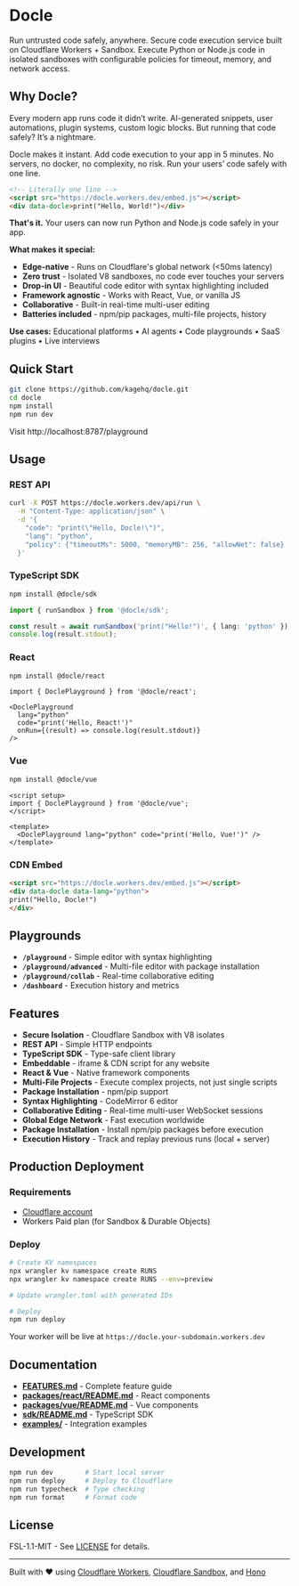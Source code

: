 # Docle

Run untrusted code safely, anywhere. Secure code execution service built on Cloudflare Workers + Sandbox.
Execute Python or Node.js code in isolated sandboxes with configurable policies for timeout, memory, and network access.

## Why Docle?

Every modern app runs code it didn’t write. AI-generated snippets, user automations, plugin systems, custom logic blocks.
But running that code safely? It’s a nightmare.

Docle makes it instant. Add code execution to your app in 5 minutes. No servers, no docker, no complexity, no risk. Run your users’ code safely with one line.

```html
<!-- Literally one line -->
<script src="https://docle.workers.dev/embed.js"></script>
<div data-docle>print("Hello, World!")</div>
```

**That's it.** Your users can now run Python and Node.js code safely in your app.

**What makes it special:**
- **Edge-native** - Runs on Cloudflare's global network (<50ms latency)
- **Zero trust** - Isolated V8 sandboxes, no code ever touches your servers
- **Drop-in UI** - Beautiful code editor with syntax highlighting included
- **Framework agnostic** - Works with React, Vue, or vanilla JS
- **Collaborative** - Built-in real-time multi-user editing
- **Batteries included** - npm/pip packages, multi-file projects, history

**Use cases:** Educational platforms • AI agents • Code playgrounds • SaaS plugins • Live interviews


## Quick Start

```bash
git clone https://github.com/kagehq/docle.git
cd docle
npm install
npm run dev
```

Visit http://localhost:8787/playground

## Usage

### REST API

```bash
curl -X POST https://docle.workers.dev/api/run \
  -H "Content-Type: application/json" \
  -d '{
    "code": "print(\"Hello, Docle!\")",
    "lang": "python",
    "policy": {"timeoutMs": 5000, "memoryMB": 256, "allowNet": false}
  }'
```

### TypeScript SDK

```bash
npm install @docle/sdk
```

```typescript
import { runSandbox } from '@docle/sdk';

const result = await runSandbox('print("Hello!")', { lang: 'python' });
console.log(result.stdout);
```

### React

```bash
npm install @docle/react
```

```tsx
import { DoclePlayground } from '@docle/react';

<DoclePlayground
  lang="python"
  code="print('Hello, React!')"
  onRun={(result) => console.log(result.stdout)}
/>
```

### Vue

```bash
npm install @docle/vue
```

```vue
<script setup>
import { DoclePlayground } from '@docle/vue';
</script>

<template>
  <DoclePlayground lang="python" code="print('Hello, Vue!')" />
</template>
```

### CDN Embed

```html
<script src="https://docle.workers.dev/embed.js"></script>
<div data-docle data-lang="python">
print("Hello, Docle!")
</div>
```

## Playgrounds

- **`/playground`** - Simple editor with syntax highlighting
- **`/playground/advanced`** - Multi-file editor with package installation
- **`/playground/collab`** - Real-time collaborative editing
- **`/dashboard`** - Execution history and metrics

## Features

- **Secure Isolation** - Cloudflare Sandbox with V8 isolates
- **REST API** - Simple HTTP endpoints
- **TypeScript SDK** - Type-safe client library
- **Embeddable** - iframe & CDN script for any website
- **React & Vue** - Native framework components
- **Multi-File Projects** - Execute complex projects, not just single scripts
- **Package Installation** - npm/pip support
- **Syntax Highlighting** - CodeMirror 6 editor
- **Collaborative Editing** - Real-time multi-user WebSocket sessions
- **Global Edge Network** - Fast execution worldwide
- **Package Installation** - Install npm/pip packages before execution
- **Execution History** - Track and replay previous runs (local + server)

## Production Deployment

### Requirements

- [Cloudflare account](https://dash.cloudflare.com/sign-up)
- Workers Paid plan (for Sandbox & Durable Objects)

### Deploy

```bash
# Create KV namespaces
npx wrangler kv namespace create RUNS
npx wrangler kv namespace create RUNS --env=preview

# Update wrangler.toml with generated IDs

# Deploy
npm run deploy
```

Your worker will be live at `https://docle.your-subdomain.workers.dev`

## Documentation

- **[FEATURES.md](FEATURES.md)** - Complete feature guide
- **[packages/react/README.md](packages/react/README.md)** - React components
- **[packages/vue/README.md](packages/vue/README.md)** - Vue components
- **[sdk/README.md](sdk/README.md)** - TypeScript SDK
- **[examples/](examples/)** - Integration examples

## Development

```bash
npm run dev        # Start local server
npm run deploy     # Deploy to Cloudflare
npm run typecheck  # Type checking
npm run format     # Format code
```

## License

FSL-1.1-MIT - See [LICENSE](./LICENSE) for details.

---

Built with ❤️ using [Cloudflare Workers](https://workers.cloudflare.com), [Cloudflare Sandbox](https://developers.cloudflare.com/sandbox/), and [Hono](https://hono.dev)
